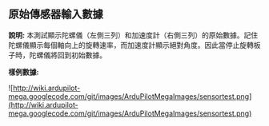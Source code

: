 ## 原始傳感器輸入數據 ##

**說明:**
本測試顯示陀螺儀（左側三列）和加速度計（右側三列）的原始數據。記住陀螺儀顯示每個軸向上的旋轉速率，而加速度計顯示絕對角度。因此當停止旋轉板子時，陀螺儀將回到初始數據。

**樣例數據:**

![http://wiki.ardupilot-mega.googlecode.com/git/images/ArduPilotMegaImages/sensortest.png](http://wiki.ardupilot-mega.googlecode.com/git/images/ArduPilotMegaImages/sensortest.png)